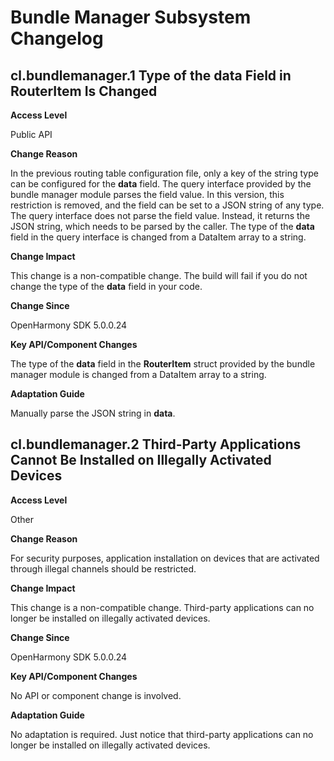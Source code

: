 # Bundle Manager Subsystem Changelog

## cl.bundlemanager.1 Type of the data Field in RouterItem Is Changed

**Access Level**

Public API

**Change Reason**

In the previous routing table configuration file, only a key of the string type can be configured for the **data** field. The query interface provided by the bundle manager module parses the field value. In this version, this restriction is removed, and the field can be set to a JSON string of any type. The query interface does not parse the field value. Instead, it returns the JSON string, which needs to be parsed by the caller. The type of the **data** field in the query interface is changed from a DataItem array to a string.

**Change Impact**

This change is a non-compatible change. The build will fail if you do not change the type of the **data** field in your code.

**Change Since**

OpenHarmony SDK 5.0.0.24

**Key API/Component Changes**

The type of the **data** field in the **RouterItem** struct provided by the bundle manager module is changed from a DataItem array to a string.

**Adaptation Guide**

Manually parse the JSON string in **data**.

## cl.bundlemanager.2 Third-Party Applications Cannot Be Installed on Illegally Activated Devices

**Access Level**

Other

**Change Reason**

For security purposes, application installation on devices that are activated through illegal channels should be restricted.

**Change Impact**

This change is a non-compatible change. Third-party applications can no longer be installed on illegally activated devices.

**Change Since**

OpenHarmony SDK 5.0.0.24

**Key API/Component Changes**

No API or component change is involved.

**Adaptation Guide**

No adaptation is required. Just notice that third-party applications can no longer be installed on illegally activated devices.
